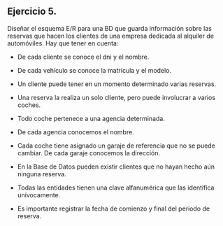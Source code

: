 ## Ejercicio 5.

Diseñar el esquema E/R para una BD que guarda información sobre las reservas que hacen los clientes de una empresa dedicada al alquiler de automóviles. Hay que tener en cuenta:

- De cada cliente se conoce el dni y el nombre.
    
- De cada vehículo se conoce la matrícula y el modelo.
    
- Un cliente puede tener en un momento determinado varias reservas.
    
- Una reserva la realiza un solo cliente, pero puede involucrar a varios coches.
    
- Todo coche pertenece a una agencia determinada.
    
- De cada agencia conocemos el nombre.
    
- Cada coche tiene asignado un garaje de referencia que no se puede cambiar. De cada garaje conocemos la dirección.
    
- En la Base de Datos pueden existir clientes que no hayan hecho aún ninguna reserva.
    
- Todas las entidades tienen una clave alfanumérica que las identifica unívocamente.
    
- Es importante registrar la fecha de comienzo y final del periodo de reserva.